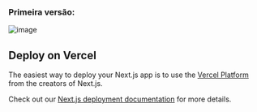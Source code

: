 ### Primeira versão:

![image](https://github.com/TheGzuckert/thegzuckert-dev/assets/83929799/a0af9981-a570-4304-b4f8-a459111d5e5e)

## Deploy on Vercel

The easiest way to deploy your Next.js app is to use the [Vercel Platform](https://vercel.com/new?utm_medium=default-template&filter=next.js&utm_source=create-next-app&utm_campaign=create-next-app-readme) from the creators of Next.js.

Check out our [Next.js deployment documentation](https://nextjs.org/docs/deployment) for more details.
